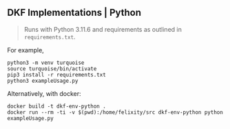 
## DKF Implementations | Python

> Runs with Python 3.11.6 and requirements as outlined in `requirements.txt`.

For example,

```
python3 -m venv turquoise
source turquoise/bin/activate
pip3 install -r requirements.txt
python3 exampleUsage.py
```

Alternatively, with docker:

```
docker build -t dkf-env-python .
docker run --rm -ti -v $(pwd):/home/felixity/src dkf-env-python python exampleUsage.py
```
